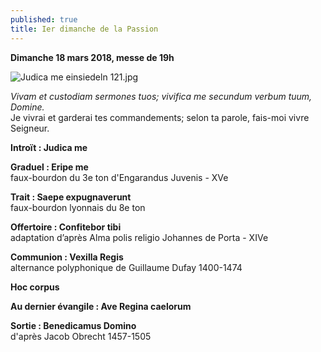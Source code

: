 ```yaml
---
published: true
title: Ier dimanche de la Passion
---
```

**Dimanche 18 mars 2018, messe de 19h**

![Judica me einsiedeln 121.jpg]({{site.baseurl}}/images/Judica%20me%20einsiedeln%20121.jpg)

*Vivam et custodiam sermones tuos; vivifica me secundum verbum tuum, Domine.*  
Je vivrai et garderai tes commandements; selon ta parole, fais-moi vivre Seigneur.

**Introït : Judica me**

**Graduel : Eripe me**  
faux-bourdon du 3e ton d'Engarandus Juvenis - XVe

**Trait : Saepe expugnaverunt**  
faux-bourdon lyonnais du 8e ton

**Offertoire : Confitebor tibi**  
adaptation d’après Alma polis religio Johannes de Porta - XIVe

**Communion : Vexilla Regis**  
alternance polyphonique de Guillaume Dufay 1400-1474

**Hoc corpus**

**Au dernier évangile : Ave Regina caelorum**

**Sortie : Benedicamus Domino**  
d'après Jacob Obrecht 1457-1505

